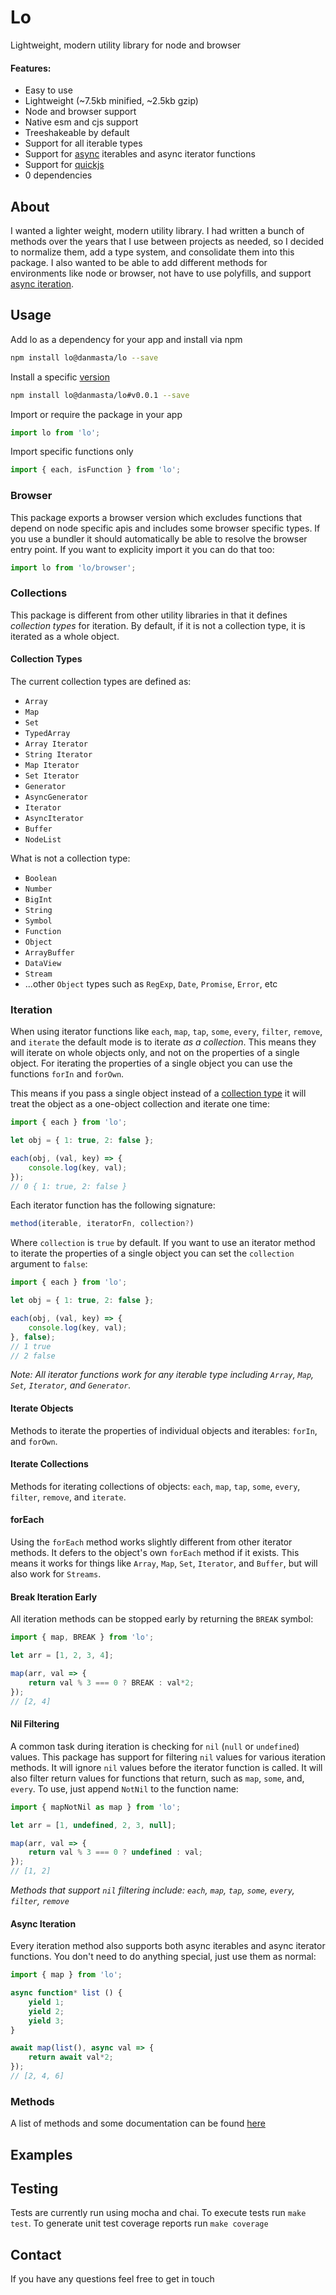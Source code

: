 # Lo
Lightweight, modern utility library for node and browser

#### Features:
* Easy to use
* Lightweight (~7.5kb minified, ~2.5kb gzip)
* Node and browser support
* Native esm and cjs support
* Treeshakeable by default
* Support for all iterable types
* Support for [async](#async-iteration) iterables and async iterator functions
* Support for [quickjs](https://bellard.org/quickjs/)
* 0 dependencies

## About
I wanted a lighter weight, modern utility library. I had written a bunch of methods over the years that I use between projects as needed, so I decided to normalize them, add a type system, and consolidate them into this package. I also wanted to be able to add different methods for environments like node or browser, not have to use polyfills, and support [async iteration](#async-iteration).

## Usage
Add lo as a dependency for your app and install via npm
```bash
npm install lo@danmasta/lo --save
```
Install a specific [version](https://github.com/danmasta/lo/tags)
```bash
npm install lo@danmasta/lo#v0.0.1 --save
```
Import or require the package in your app
```js
import lo from 'lo';
```
Import specific functions only
```js
import { each, isFunction } from 'lo';
```

### Browser
This package exports a browser version which excludes functions that depend on node specific apis and includes some browser specific types. If you use a bundler it should automatically be able to resolve the browser entry point. If you want to explicity import it you can do that too:
```js
import lo from 'lo/browser';
```

### Collections
This package is different from other utility libraries in that it defines *collection types* for iteration. By default, if it is not a collection type, it is iterated as a whole object.

#### Collection Types
The current collection types are defined as:
* `Array`
* `Map`
* `Set`
* `TypedArray`
* `Array Iterator`
* `String Iterator`
* `Map Iterator`
* `Set Iterator`
* `Generator`
* `AsyncGenerator`
* `Iterator`
* `AsyncIterator`
* `Buffer`
* `NodeList`

What is not a collection type:
* `Boolean`
* `Number`
* `BigInt`
* `String`
* `Symbol`
* `Function`
* `Object`
* `ArrayBuffer`
* `DataView`
* `Stream`
* ...other `Object` types such as `RegExp`, `Date`, `Promise`, `Error`, etc

### Iteration
When using iterator functions like `each`, `map`, `tap`, `some`, `every`, `filter`, `remove`, and `iterate` the default mode is to iterate *as a collection*. This means they will iterate on whole objects only, and not on the properties of a single object. For iterating the properties of a single object you can use the functions `forIn` and `forOwn`.

This means if you pass a single object instead of a [collection type](#collection-types) it will treat the object as a one-object collection and iterate one time:
```js
import { each } from 'lo';

let obj = { 1: true, 2: false };

each(obj, (val, key) => {
    console.log(key, val);
});
// 0 { 1: true, 2: false }
```
Each iterator function has the following signature:
```js
method(iterable, iteratorFn, collection?)
```
Where `collection` is `true` by default. If you want to use an iterator method to iterate the properties of a single object you can set the `collection` argument to `false`:
```js
import { each } from 'lo';

let obj = { 1: true, 2: false };

each(obj, (val, key) => {
    console.log(key, val);
}, false);
// 1 true
// 2 false
```
*Note: All iterator functions work for any iterable type including `Array`, `Map`, `Set`, `Iterator`, and `Generator`.*

#### Iterate Objects
Methods to iterate the properties of individual objects and iterables: `forIn`, and `forOwn`.

#### Iterate Collections
Methods for iterating collections of objects: `each`, `map`, `tap`, `some`, `every`, `filter`, `remove`, and `iterate`.

#### forEach
Using the `forEach` method works slightly different from other iterator methods. It defers to the object's own `forEach` method if it exists. This means it works for things like `Array`, `Map`, `Set`, `Iterator`, and `Buffer`, but will also work for `Streams`.

#### Break Iteration Early
All iteration methods can be stopped early by returning the `BREAK` symbol:
```js
import { map, BREAK } from 'lo';

let arr = [1, 2, 3, 4];

map(arr, val => {
    return val % 3 === 0 ? BREAK : val*2;
});
// [2, 4]
```

#### Nil Filtering
A common task during iteration is checking for `nil` (`null` or `undefined`) values. This package has support for filtering `nil` values for various iteration methods. It will ignore `nil` values before the iterator function is called. It will also filter return values for functions that return, such as `map`, `some`, and, `every`. To use, just append `NotNil` to the function name:
```js
import { mapNotNil as map } from 'lo';

let arr = [1, undefined, 2, 3, null];

map(arr, val => {
    return val % 3 === 0 ? undefined : val;
});
// [1, 2]
```
*Methods that support `nil` filtering include: `each`, `map`, `tap`, `some`, `every`, `filter`, `remove`*

#### Async Iteration
Every iteration method also supports both async iterables and async iterator functions. You don't need to do anything special, just use them as normal:
```js
import { map } from 'lo';

async function* list () {
    yield 1;
    yield 2;
    yield 3;
}

await map(list(), async val => {
    return await val*2;
});
// [2, 4, 6]
```

### Methods
A list of methods and some documentation can be found [here](docs/methods.md)

## Examples

## Testing
Tests are currently run using mocha and chai. To execute tests run `make test`. To generate unit test coverage reports run `make coverage`

## Contact
If you have any questions feel free to get in touch
